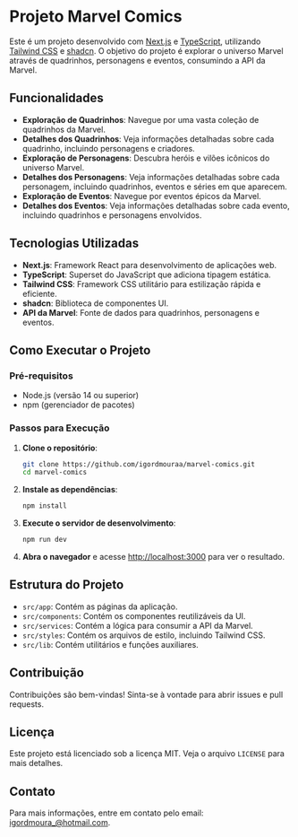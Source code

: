 # Projeto Marvel Comics

Este é um projeto desenvolvido com [Next.js](https://nextjs.org) e [TypeScript](https://www.typescriptlang.org/),
utilizando [Tailwind CSS](https://tailwindcss.com/) e [shadcn](https://shadcn.dev/). O objetivo do projeto é explorar o
universo Marvel através de quadrinhos, personagens e eventos, consumindo a API da Marvel.

## Funcionalidades

- **Exploração de Quadrinhos**: Navegue por uma vasta coleção de quadrinhos da Marvel.
- **Detalhes dos Quadrinhos**: Veja informações detalhadas sobre cada quadrinho, incluindo personagens e criadores.
- **Exploração de Personagens**: Descubra heróis e vilões icônicos do universo Marvel.
- **Detalhes dos Personagens**: Veja informações detalhadas sobre cada personagem, incluindo quadrinhos, eventos e
  séries em que aparecem.
- **Exploração de Eventos**: Navegue por eventos épicos da Marvel.
- **Detalhes dos Eventos**: Veja informações detalhadas sobre cada evento, incluindo quadrinhos e personagens
  envolvidos.

## Tecnologias Utilizadas

- **Next.js**: Framework React para desenvolvimento de aplicações web.
- **TypeScript**: Superset do JavaScript que adiciona tipagem estática.
- **Tailwind CSS**: Framework CSS utilitário para estilização rápida e eficiente.
- **shadcn**: Biblioteca de componentes UI.
- **API da Marvel**: Fonte de dados para quadrinhos, personagens e eventos.

## Como Executar o Projeto

### Pré-requisitos

- Node.js (versão 14 ou superior)
- npm (gerenciador de pacotes)

### Passos para Execução

1. **Clone o repositório**:
    ```bash
    git clone https://github.com/igordmouraa/marvel-comics.git
    cd marvel-comics
    ```

2. **Instale as dependências**:
    ```bash
    npm install
    ```

3. **Execute o servidor de desenvolvimento**:
    ```bash
    npm run dev
    ```

4. **Abra o navegador** e acesse [http://localhost:3000](http://localhost:3000) para ver o resultado.

## Estrutura do Projeto

- `src/app`: Contém as páginas da aplicação.
- `src/components`: Contém os componentes reutilizáveis da UI.
- `src/services`: Contém a lógica para consumir a API da Marvel.
- `src/styles`: Contém os arquivos de estilo, incluindo Tailwind CSS.
- `src/lib`: Contém utilitários e funções auxiliares.

## Contribuição

Contribuições são bem-vindas! Sinta-se à vontade para abrir issues e pull requests.

## Licença

Este projeto está licenciado sob a licença MIT. Veja o arquivo `LICENSE` para mais detalhes.

## Contato

Para mais informações, entre em contato pelo email: [igordmoura_@hotmail.com](mailto:igordmoura_@hotmail.com).